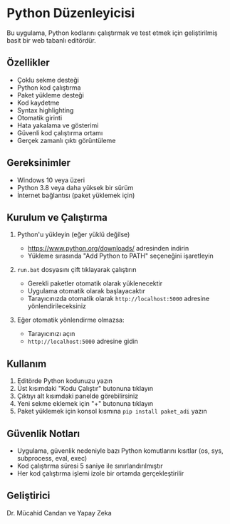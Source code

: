 # Python Düzenleyicisi

Bu uygulama, Python kodlarını çalıştırmak ve test etmek için geliştirilmiş basit bir web tabanlı editördür.

## Özellikler

- Çoklu sekme desteği
- Python kod çalıştırma
- Paket yükleme desteği
- Kod kaydetme
- Syntax highlighting
- Otomatik girinti
- Hata yakalama ve gösterimi
- Güvenli kod çalıştırma ortamı
- Gerçek zamanlı çıktı görüntüleme

## Gereksinimler

- Windows 10 veya üzeri
- Python 3.8 veya daha yüksek bir sürüm
- İnternet bağlantısı (paket yüklemek için)

## Kurulum ve Çalıştırma

1. Python'u yükleyin (eğer yüklü değilse)
   - https://www.python.org/downloads/ adresinden indirin
   - Yükleme sırasında "Add Python to PATH" seçeneğini işaretleyin

2. `run.bat` dosyasını çift tıklayarak çalıştırın
   - Gerekli paketler otomatik olarak yüklenecektir
   - Uygulama otomatik olarak başlayacaktır
   - Tarayıcınızda otomatik olarak `http://localhost:5000` adresine yönlendirileceksiniz

3. Eğer otomatik yönlendirme olmazsa:
   - Tarayıcınızı açın
   - `http://localhost:5000` adresine gidin

## Kullanım

1. Editörde Python kodunuzu yazın
2. Üst kısımdaki "Kodu Çalıştır" butonuna tıklayın
3. Çıktıyı alt kısımdaki panelde görebilirsiniz
4. Yeni sekme eklemek için "+" butonuna tıklayın
5. Paket yüklemek için konsol kısmına `pip install paket_adi` yazın

## Güvenlik Notları

- Uygulama, güvenlik nedeniyle bazı Python komutlarını kısıtlar (os, sys, subprocess, eval, exec)
- Kod çalıştırma süresi 5 saniye ile sınırlandırılmıştır
- Her kod çalıştırma işlemi izole bir ortamda gerçekleştirilir

## Geliştirici

Dr. Mücahid Candan ve Yapay Zeka 